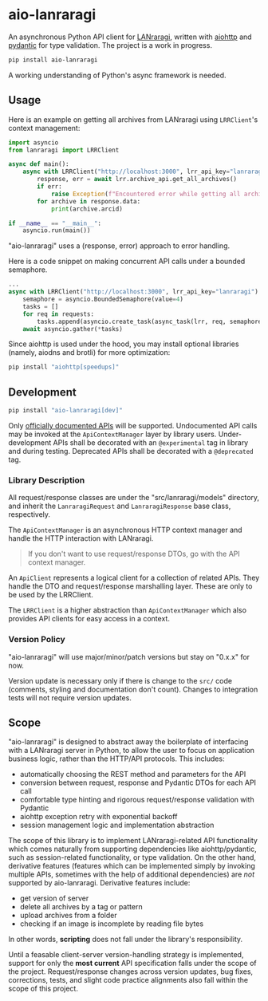 # aio-lanraragi

An asynchronous Python API client for [LANraragi](https://github.com/Difegue/LANraragi), written with [aiohttp](https://github.com/aio-libs/aiohttp) and [pydantic](https://github.com/pydantic/pydantic) for type validation. The project is a work in progress.

```sh
pip install aio-lanraragi
```
A working understanding of Python's async framework is needed.

## Usage

Here is an example on getting all archives from LANraragi using `LRRClient`'s context management:
```python
import asyncio
from lanraragi import LRRClient

async def main():
    async with LRRClient("http://localhost:3000", lrr_api_key="lanraragi") as lrr:
        response, err = await lrr.archive_api.get_all_archives()
        if err:
            raise Exception(f"Encountered error while getting all archives: {err.error}")
        for archive in response.data:
            print(archive.arcid)

if __name__ == "__main__":
    asyncio.run(main())
```
"aio-lanraragi" uses a (response, error) approach to error handling.

Here is a code snippet on making concurrent API calls under a bounded semaphore.
```python
...
async with LRRClient("http://localhost:3000", lrr_api_key="lanraragi") as lrr:
    semaphore = asyncio.BoundedSemaphore(value=4)
    tasks = []
    for req in requests:
        tasks.append(asyncio.create_task(async_task(lrr, req, semaphore)))
    await asyncio.gather(*tasks)
```

Since aiohttp is used under the hood, you may install optional libraries (namely, aiodns and brotli) for more optimization:
```sh
pip install "aiohttp[speedups]"
```

## Development

```sh
pip install "aio-lanraragi[dev]"
```

Only [officially documented APIs](https://sugoi.gitbook.io/lanraragi/api-documentation) will be supported. Undocumented API calls may be invoked at the `ApiContextManager` layer by library users. Under-development APIs shall be decorated with an `@experimental` tag in library and during testing. Deprecated APIs shall be decorated with a `@deprecated` tag.

### Library Description
All request/response classes are under the "src/lanraragi/models" directory, and inherit the `LanraragiRequest` and `LanraragiResponse` base class, respectively.

The `ApiContextManager` is an asynchronous HTTP context manager and handle the HTTP interaction with LANraragi.

> If you don't want to use request/response DTOs, go with the API context manager.

An `ApiClient` represents a logical client for a collection of related APIs. They handle the DTO and request/response marshalling layer. These are only to be used by the LRRClient.

The `LRRClient` is a higher abstraction than `ApiContextManager` which also provides API clients for easy access in a context.

### Version Policy

"aio-lanraragi" will use major/minor/patch versions but stay on "0.x.x" for now.

Version update is necessary only if there is change to the `src/` code (comments, styling and documentation don't count). Changes to integration tests will not require version updates.

## Scope

"aio-lanraragi" is designed to abstract away the boilerplate of interfacing with a LANraragi server in Python, to allow the user to focus on application business logic, rather than the HTTP/API protocols. This includes:

- automatically choosing the REST method and parameters for the API
- conversion between request, response and Pydantic DTOs for each API call
- comfortable type hinting and rigorous request/response validation with Pydantic
- aiohttp exception retry with exponential backoff
- session management logic and implementation abstraction

The scope of this library is to implement LANraragi-related API functionality which comes naturally from supporting dependencies like aiohttp/pydantic, such as session-related functionality, or type validation. On the other hand, derivative features (features which can be implemented simply by invoking multiple APIs, sometimes with the help of additional dependencies) are *not* supported by aio-lanraragi. Derivative features include:

- get version of server
- delete all archives by a tag or pattern
- upload archives from a folder
- checking if an image is incomplete by reading file bytes

In other words, **scripting** does not fall under the library's responsibility.

Until a feasable client-server version-handling strategy is implemented, support for only the **most current** API specification falls under the scope of the project. Request/response changes across version updates, bug fixes, corrections, tests, and slight code practice alignments also fall within the scope of this project.

<!-- how to do a release for dummies

    git tag -a v0.1.4 -m "version-message"
    git push origin v0.1.4

 -->